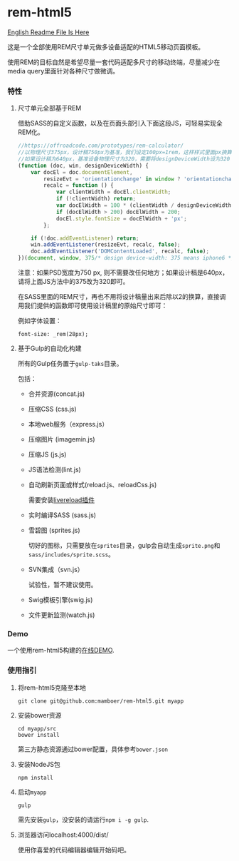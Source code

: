 # rem-html5

[English Readme File Is Here](README-en.md)

这是一个全部使用REM尺寸单元做多设备适配的HTML5移动页面模板。

使用REM的目标自然是希望尽量一套代码适配多尺寸的移动终端，尽量减少在media query里面针对各种尺寸做微调。

### 特性

1. 尺寸单元全部基于REM

    借助SASS的自定义函数，以及在页面头部引入下面这段JS，可轻易实现全REM化。

    ``` javascript
    //https://offroadcode.com/prototypes/rem-calculator/
    //以物理尺寸375px，设计稿750px为基准，我们设定100px=1rem，这样样式里面px换算成rem的公式为(@px/2)/100，其中2(750/375)为device ratio
    //如果设计稿为640px，基准设备物理尺寸为320，需要将designDeviceWidth设为320
    (function (doc, win, designDeviceWidth) {
        var docEl = doc.documentElement,
            resizeEvt = 'orientationchange' in window ? 'orientationchange' : 'resize',
            recalc = function () {
                var clientWidth = docEl.clientWidth;
                if (!clientWidth) return;
                var docElWidth = 100 * (clientWidth / designDeviceWidth);
                if (docElWidth > 200) docElWidth = 200;
                docEl.style.fontSize = docElWidth + 'px';
            };

        if (!doc.addEventListener) return;
        win.addEventListener(resizeEvt, recalc, false);
        doc.addEventListener('DOMContentLoaded', recalc, false);
    })(document, window, 375/* design device-width: 375 means iphone6 */);
    ```

    注意：如果PSD宽度为750 px, 则不需要改任何地方；如果设计稿是640px，请将上面JS方法中的375改为320即可。

    在SASS里面的REM尺寸，再也不用将设计稿量出来后除以2的换算，直接调用我们提供的函数即可使用设计稿里的原始尺寸即可：

    例如字体设置：

    ```
    font-size: _rem(28px);
    ```


2. 基于Gulp的自动化构建

    所有的Gulp任务置于`gulp-taks`目录。

    包括：

    * 合并资源(concat.js)
    * 压缩CSS (css.js)
    * 本地web服务（express.js）
    * 压缩图片 (imagemin.js)
    * 压缩JS (js.js)
    * JS语法检测(lint.js)
    * 自动刷新页面或样式(reload.js、reloadCss.js)

        需要安装[livereload插件](https://chrome.google.com/webstore/detail/livereload/jnihajbhpnppcggbcgedagnkighmdlei?hl=en)

    * 实时编译SASS (sass.js)
    * 雪碧图 (sprites.js)

        切好的图标，只需要放在`sprites`目录，gulp会自动生成`sprite.png`和`sass/includes/sprite.scss`。

    * SVN集成（svn.js）

        试验性，暂不建议使用。

    * Swig模板引擎(swig.js)
    * 文件更新监测(watch.js)


### Demo

一个使用rem-html5构建的[在线DEMO](http://faso.me/rem-html5).

### 使用指引

1. 将rem-html5克隆至本地

    ```
    git clone git@github.com:mamboer/rem-html5.git myapp
    ```

2. 安装bower资源

    ```
    cd myapp/src
    bower install
    ```

    第三方静态资源通过bower配置，具体参考`bower.json`


3. 安装NodeJS包

    ```
    npm install
    ```

4. 启动`myapp`

    ```
    gulp
    ```

    需先安装`gulp`，没安装的请运行`npm i -g gulp`.

5. 浏览器访问localhost:4000/dist/

    使用你喜爱的代码编辑器编辑开始码吧。
